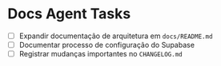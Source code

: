 # Docs Agent Tasks

- [ ] Expandir documentação de arquitetura em `docs/README.md`
- [ ] Documentar processo de configuração do Supabase
- [ ] Registrar mudanças importantes no `CHANGELOG.md`
